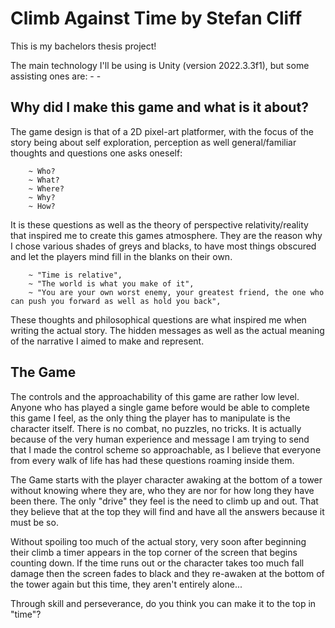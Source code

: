 # Climb Against Time by Stefan Cliff

 This is my bachelors thesis project!

 The main technology I'll be using is Unity (version 2022.3.3f1), but some assisting ones are:
    - 
    -

## Why did I make this game and what is it about?

The game design is that of a 2D pixel-art platformer, with the focus of the story being about self exploration, perception as well general/familiar thoughts and questions one asks oneself:

        ~ Who?
        ~ What?
        ~ Where?
        ~ Why?
        ~ How?

It is these questions as well as the theory of perspective relativity/reality that inspired me to create this games atmosphere. They are the reason why I chose various shades of greys and blacks, to have most things obscured and let the players mind fill in the blanks on their own. 

        ~ "Time is relative",
        ~ "The world is what you make of it",
        ~ "You are your own worst enemy, your greatest friend, the one who can push you forward as well as hold you back",

These thoughts and philosophical questions are what inspired me when writing the actual story. The hidden messages as well as the actual meaning of the narrative I aimed to make and represent.

## The Game 

The controls and the approachability of this game are rather low level. Anyone who has played a single game before would be able to complete this game I feel, as the only thing the player has to manipulate is the character itself. There is no combat, no puzzles, no tricks. It is actually because of the very human experience and message I am trying to send that I made the control scheme so approachable, as I believe that everyone from every walk of life has had these questions roaming inside them. 

The Game starts with the player character awaking at the bottom of a tower without knowing where they are, who they are nor for how long they have been there. The only "drive" they feel is the need to climb up and out. That they believe that at the top they will find and have all the answers because it must be so.

Without spoiling too much of the actual story, very soon after beginning their climb a timer appears in the top corner of the screen that begins counting down. If the time runs out or the character takes too much fall damage then the screen fades to black and they re-awaken at the bottom of the tower again but this time, they aren't entirely alone...

Through skill and perseverance, do you think you can make it to the top in "time"?